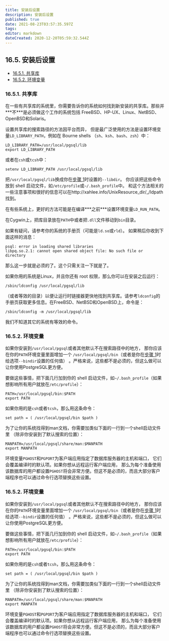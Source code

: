 ```yaml
---
title: 安装后设置
description: 安装后设置
published: true
date: 2021-08-23T03:57:35.597Z
tags: 
editor: markdown
dateCreated: 2020-12-20T05:59:32.544Z
---
```


## 16.5. 安装后设置

- [16.5.1. 共享库](install-post#)
- [16.5.2. 环境变量](install-post#id-1.6.3.9.3)

### 16.5.1. 共享库



在一些有共享库的系统里，你需要告诉你的系统如何找到新安装的共享库。那些并***不\***是必须做这个工作的系统包括 FreeBSD、HP-UX、Linux、NetBSD、OpenBSD和Solaris。

设置共享库的搜索路径的方法因平台而异， 但是最广泛使用的方法是设置环境变量`LD_LIBRARY_PATH`，例如在 Bourne shells （`sh`、`ksh`、`bash`、`zsh`）中：

```
LD_LIBRARY_PATH=/usr/local/pgsql/lib
export LD_LIBRARY_PATH
```

或者在`csh`或`tcsh`中：

```
setenv LD_LIBRARY_PATH /usr/local/pgsql/lib
```

把`/usr/local/pgsql/lib`换成你在[步骤 1](install-procedure#CONFIGURE)时设置的`--libdir`。 你应该把这些命令放到 shell 启动文件，如`/etc/profile`或`~/.bash_profile`中。 和这个方法相关的一些注意事项和很好的信息可以在http://xahlee.info/UnixResource_dir/_/ldpath找到。

在有些系统上，更好的方法可能是在编译***之前\***设置环境变量`LD_RUN_PATH`。

在Cygwin上，把库目录放在`PATH`中或者把`.dll`文件移动到`bin`目录。

如果有疑问，请参考你的系统的手册页（可能是`ld.so`或`rld`）。 如果稍后你收到下面这样的消息：

```
psql: error in loading shared libraries
libpq.so.2.1: cannot open shared object file: No such file or directory
```

那么这一步就是必须的了。这个只需关注一下就是了。

如果你用的系统是Linux，并且你还有 root 权限，那么你可以在安装之后运行：

```
/sbin/ldconfig /usr/local/pgsql/lib
```

（或者等效的目录）以便让运行时链接器更快地找到共享库。请参考`ldconfig`的手册页获取更多信息。在FreeBSD、NetBSD和OpenBSD上，命令是：

```
/sbin/ldconfig -m /usr/local/pgsql/lib
```

我们不知道其它的系统有等效的命令。

### 16.5.2. 环境变量



如果你安装到`/usr/local/pgsql`或者其他默认不在搜索路径中的地方， 那你应该在你的`PATH`环境变量里面增加一个 `/usr/local/pgsql/bin`（或者是你在[步骤 1](install-procedure#CONFIGURE)时给选项`--bindir`设置的任何值） 。严格来说，这些都不是必须的，但这么做可以让你使用PostgreSQL更方便。

要做这些事情，把下面几行加到你的 shell 启动文件，如`~/.bash_profile`（如果想影响所有用户就放在`/etc/profile`）：

```
PATH=/usr/local/pgsql/bin:$PATH
export PATH
```

如果你用的是`csh`或者`tcsh`，那么用这条命令：

```
set path = ( /usr/local/pgsql/bin $path )
```



为了让你的系统找得到man文档，你需要加类似下面的一行到一个shell启动文件里 （除非你安装到了默认搜索的位置）：

```
MANPATH=/usr/local/pgsql/share/man:$MANPATH
export MANPATH
```



环境变量`PGHOST`和`PGPORT`为客户端应用指定了数据库服务器的主机和端口， 它们会覆盖编译时的默认项。如果你想从远程运行客户端应用， 那么为每个准备使用该数据库的用户都设置`PGHOST`将会非常方便。但这不是必须的，而且大部分客户端程序也可以通过命令行选项替换这些设置。

### 16.5.2. 环境变量



如果你安装到`/usr/local/pgsql`或者其他默认不在搜索路径中的地方， 那你应该在你的`PATH`环境变量里面增加一个 `/usr/local/pgsql/bin`（或者是你在[步骤 1](install-procedure.html#CONFIGURE)时给选项`--bindir`设置的任何值） 。严格来说，这些都不是必须的，但这么做可以让你使用PostgreSQL更方便。

要做这些事情，把下面几行加到你的 shell 启动文件，如`~/.bash_profile`（如果想影响所有用户就放在`/etc/profile`）：

```
PATH=/usr/local/pgsql/bin:$PATH
export PATH
```

如果你用的是`csh`或者`tcsh`，那么用这条命令：

```
set path = ( /usr/local/pgsql/bin $path )
```



为了让你的系统找得到man文档，你需要加类似下面的一行到一个shell启动文件里 （除非你安装到了默认搜索的位置）：

```
MANPATH=/usr/local/pgsql/share/man:$MANPATH
export MANPATH
```



环境变量`PGHOST`和`PGPORT`为客户端应用指定了数据库服务器的主机和端口， 它们会覆盖编译时的默认项。如果你想从远程运行客户端应用， 那么为每个准备使用该数据库的用户都设置`PGHOST`将会非常方便。但这不是必须的，而且大部分客户端程序也可以通过命令行选项替换这些设置。